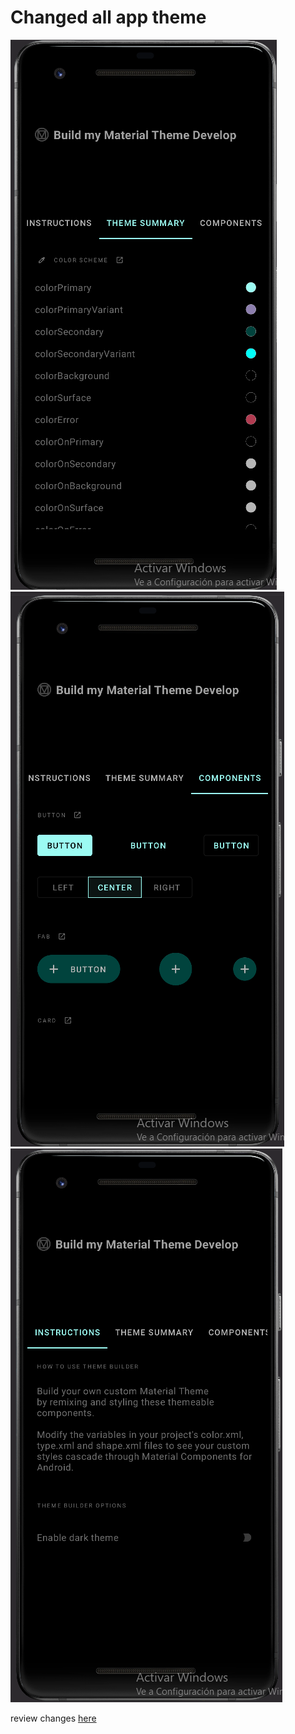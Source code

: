 # Changed all app theme

![Movile](img/2022-11-15_12-43-10.png) ![Movile](img/2022-11-15_12-43-37.png)
![Movile](img/2022-11-15_12-42-43.png)

review changes [here](app/src/main/res/values/color.xml) 

